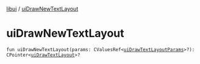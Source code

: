 [libui](README.md) / [uiDrawNewTextLayout](ui-draw-new-text-layout.md)

# uiDrawNewTextLayout

`fun uiDrawNewTextLayout(params: CValuesRef<`[`uiDrawTextLayoutParams`](ui-draw-text-layout-params/README.md)`>?): CPointer<`[`uiDrawTextLayout`](ui-draw-text-layout.md)`>?`